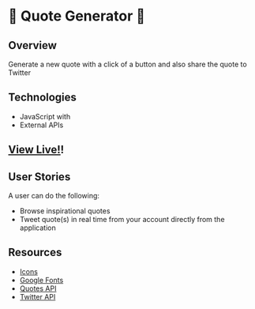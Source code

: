 
#  :page_with_curl: Quote Generator :page_with_curl:




## Overview
Generate a new quote with a click of a button and also share the quote to Twitter




## Technologies 
- JavaScript with 
- External APIs




##  [View Live!](https://apang20.github.io/quote-generator/)!




## User Stories
A user can do the following: 
- Browse inspirational quotes
- Tweet quote(s) in real time from your account directly from the application



## Resources
- [Icons](https://fontawesome.com/)
- [Google Fonts](https://fonts.google.com/)
- [Quotes API](https://type.fit/api/quotes)
- [Twitter API](https://twitter.com/intent/tweet) 
